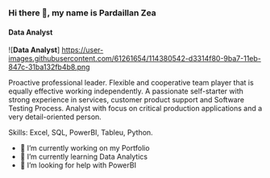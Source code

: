 ### Hi there 👋, my name is Pardaillan Zea
#### **Data Analyst**
![**Data Analyst**] https://user-images.githubusercontent.com/61261654/114380542-d3314f80-9ba7-11eb-847c-31ba132fb4b8.png


Proactive professional leader. Flexible and cooperative team player that is equally effective working independently. A passionate self-starter with strong experience in services, customer product support and Software Testing Process. Analyst with focus on critical production applications and a very detail-oriented person.

Skills: Excel, SQL, PowerBI, Tableu, Python.

- 🔭 I’m currently working on my Portfolio 
- 🌱 I’m currently learning Data Analytics 
- 🤔 I’m looking for help with PowerBI 




